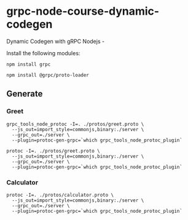 # grpc-node-course-dynamic-codegen
Dynamic Codegen with gRPC Nodejs - 

Install the following modules:

`npm install grpc`

`npm install @grpc/proto-loader`

## Generate

### Greet

```shell
grpc_tools_node_protoc -I=. ./protos/greet.proto \
  --js_out=import_style=commonjs,binary:./server \
  --grpc_out=./server \
  --plugin=protoc-gen-grpc=`which grpc_tools_node_protoc_plugin`
```

```shell
protoc -I=. ./protos/greet.proto \
  --js_out=import_style=commonjs,binary:./server \
  --grpc_out=./server \
  --plugin=protoc-gen-grpc=`which grpc_tools_node_protoc_plugin`
```

### Calculator

```shell
protoc -I=. ./protos/calculator.proto \
  --js_out=import_style=commonjs,binary:./server \
  --grpc_out=./server \
  --plugin=protoc-gen-grpc=`which grpc_tools_node_protoc_plugin`
```
